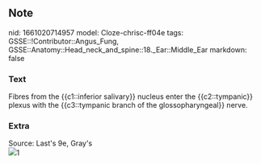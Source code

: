 ## Note
nid: 1661020714957
model: Cloze-chrisc-ff04e
tags: GSSE::!Contributor::Angus_Fung, GSSE::Anatomy::Head_neck_and_spine::18._Ear::Middle_Ear
markdown: false

### Text
Fibres from the {{c1::inferior salivary}} nucleus enter the {{c2::tympanic}} plexus with the {{c3::tympanic branch of the glossopharyngeal}} nerve.

### Extra
<div>
  Source: Last's 9e, Gray's
</div>
<div>
  <img src="paste-00785d1f91b6d35887ae448720d77f12183833b0.jpg">1
</div>
